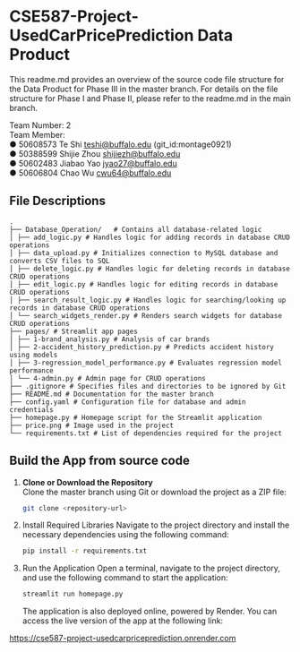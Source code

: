# CSE587-Project-UsedCarPricePrediction Data Product

This readme.md provides an overview of the source code file structure for the Data Product for Phase III in the master branch. For details on the file structure for Phase I and Phase II, please refer to the readme.md in the main branch.

Team Number: 2  
Team Member:  
● 50608573 Te Shi teshi@buffalo.edu (git_id:montage0921)  
● 50388599 Shijie Zhou shijiezh@buffalo.edu  
● 50602483 Jiabao Yao jyao27@buffalo.edu  
● 50606804 Chao Wu cwu64@buffalo.edu

## File Descriptions

```
.
├── Database_Operation/   # Contains all database-related logic
│ ├── add_logic.py # Handles logic for adding records in database CRUD operations
│ ├── data_upload.py # Initializes connection to MySQL database and converts CSV files to SQL
│ ├── delete_logic.py # Handles logic for deleting records in database CRUD operations
│ ├── edit_logic.py # Handles logic for editing records in database CRUD operations
│ ├── search_result_logic.py # Handles logic for searching/looking up records in database CRUD operations
│ └── search_widgets_render.py # Renders search widgets for database CRUD operations
├── pages/ # Streamlit app pages
│ ├── 1-brand_analysis.py # Analysis of car brands
│ ├── 2-accident_history_prediction.py # Predicts accident history using models
│ ├── 3-regression_model_performance.py # Evaluates regression model performance
│ └── 4-admin.py # Admin page for CRUD operations
├── .gitignore # Specifies files and directories to be ignored by Git
├── README.md # Documentation for the master branch
├── config.yaml # Configuration file for database and admin credentials
├── homepage.py # Homepage script for the Streamlit application
├── price.png # Image used in the project
└── requirements.txt # List of dependencies required for the project
```

## Build the App from source code

1. **Clone or Download the Repository**  
   Clone the master branch using Git or download the project as a ZIP file:

   ```bash
   git clone <repository-url>
   ```

2. Install Required Libraries
   Navigate to the project directory and install the necessary dependencies using the following command:
   ```bash
   pip install -r requirements.txt
   ```
3. Run the Application
   Open a terminal, navigate to the project directory, and use the following command to start the application:
   ```bash
   streamlit run homepage.py
   ```
   The application is also deployed online, powered by Render. You can access the live version of the app at the following link:

https://cse587-project-usedcarpriceprediction.onrender.com
